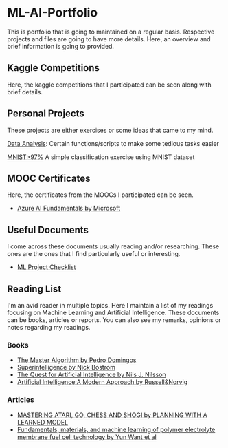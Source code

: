 # ML-AI-Portfolio
  This is portfolio that is going to maintained on a regular basis. Respective projects and files are going to have more details. Here, an overview and brief information is going to provided.

## Kaggle Competitions
  Here, the kaggle competitions that I participated can be seen along with brief details.

## Personal Projects
  These projects are either exercises or some ideas that came to my mind.
  
  [Data Analysis](https://github.com/emreozan/Data_Analysis): Certain functions/scripts to make some tedious tasks easier
  
  [MNIST>97%](https://github.com/emreozan/ExercisesGeron/blob/main/MNIST%3E97_.ipynb) A simple classification exercise using MNIST dataset

## MOOC Certificates
  Here, the certificates from the MOOCs I participated can be seen.
  
  - [Azure AI Fundamentals by Microsoft](https://github.com/emreozan/Certificates/blob/main/AzureAIFund.pdf)

## Useful Documents
  I come across these documents usually reading and/or researching. These ones are the ones that I find particularly useful or interesting.
  - [ML Project Checklist](https://github.com/emreozan/Useful-Documents/blob/main/ML_Project_Checklist.md)

## Reading List
  I'm an avid reader in multiple topics. Here I maintain a list of my readings focusing on Machine Learning and Artificial Intelligence. These documents can be books, articles or reports. You can also see my remarks, opinions or notes regarding my readings.
  
  ### Books
  - [The Master Algorithm by Pedro Domingos](https://github.com/emreozan/Reading_List/blob/main/THE%20MASTER%20ALGORITHM%20by%20PEDRO%20DOMINGOS.pdf)
  - [Superintelligence by Nick Bostrom](https://github.com/emreozan/Reading_List/blob/main/SUPERINTELLIGENCE%20by%20NICK%20BOSTROM.pdf)
  - [The Quest for Artificial Intelligence by Nils J. Nilsson](https://github.com/emreozan/Reading_List/blob/main/THE%20QUEST%20FOR%20ARTIFICIAL%20INTELLIGENCE.pdf)
  - [Artificial Intelligence:A Modern Approach by Russell&Norvig](https://github.com/emreozan/Reading_List/blob/main/ARTIFICIAL%20INTELLIGENCE.pdf)

### Articles
  - [MASTERING ATARI, GO, CHESS AND SHOGI by PLANNING WITH A LEARNED MODEL](https://github.com/emreozan/Reading_List/blob/main/MASTERING%20ATARI%2C%20GO%2C%20CHESS%20AND%20SHOGI%20by%20PLANNING%20WITH%20A%20LEARNED%20MODEL.pdf)
  - [Fundamentals, materials, and machine learning of polymer electrolyte membrane fuel cell technology by Yun Want et al](https://github.com/emreozan/Reading_List/blob/main/Fundamentals%20of%20ML%20on%20PEMFC.pdf)
